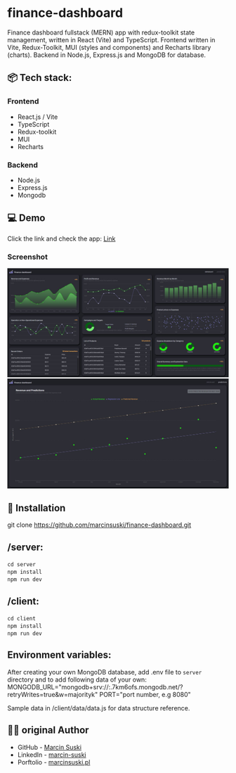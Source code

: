 # finance-dashboard
Finance dashboard fullstack (MERN) app with redux-toolkit state management, written in React (Vite) and TypeScript. Frontend written in Vite, Redux-Toolkit, MUI (styles and components) and Recharts library (charts). Backend in Node.js, Express.js and MongoDB for database.


## 📦 Tech stack:
### Frontend
- React.js / Vite
- TypeScript
- Redux-toolkit
- MUI
- Recharts

### Backend
- Node.js
- Express.js
- Mongodb


## 💻 Demo
Click the link and check the app: [Link](https://ms-finance-dashboard.vercel.app/)

### Screenshot

![](./client/public/assets/dashboard.JPG)
![](./client/public/assets/predicstions.JPG)


## 💾 Installation
git clone https://github.com/marcinsuski/finance-dashboard.git


## /server: 
`cd server`  
`npm install`  
`npm run dev`  

## /client:
`cd client`  
`npm install`  
`npm run dev`  

## Environment variables:
After creating your own MongoDB database, add .env file to `server` directory and to add following data of your own:
MONGODB_URL="mongodb+srv://<your-username>:<your-password>.7km6ofs.mongodb.net/<your-database-name>?retryWrites=true&w=majorityk"
PORT="port number, e.g 8080"

Sample data in /client/data/data.js for data structure reference.




## 🧙‍♂️ original Author
- GitHub - [Marcin Suski](https://github.com/marcinsuski)
- LinkedIn - [marcin-suski](https://www.linkedin.com/in/marcin-suski/)
- Porftolio - [marcinsuski.pl](https://marcinsuski.pl)
